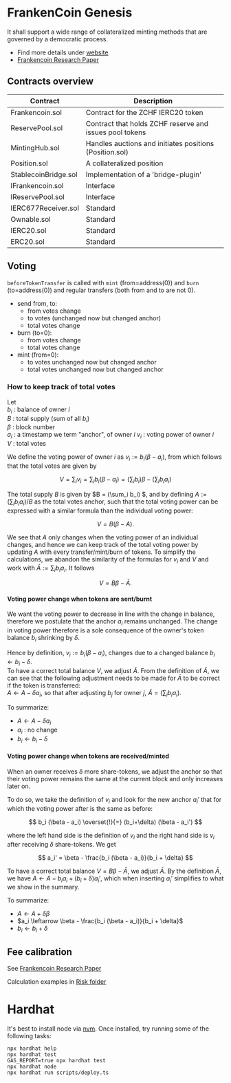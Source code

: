 # FrankenCoin Genesis

It shall support a wide range of collateralized minting methods that are governed by a democratic process.
* Find more details under [website](website/frontpage.md)
* [Frankencoin Research Paper](https://www.snb.ch/n/mmr/reference/sem_2022_06_03_maire/source/sem_2022_06_03_maire.n.pdf)
## Contracts overview

| Contract      | Description |
| ----------- | ----------- |
| Frankencoin.sol       | Contract for the ZCHF IERC20 token |
| ReservePool.sol       | Contract that holds ZCHF reserve and issues pool tokens |
| MintingHub.sol        | Handles auctions and initiates positions (Position.sol) |
| Position.sol          | A collateralized position |
| StablecoinBridge.sol  | Implementation of a 'bridge-plugin' |
| IFrankencoin.sol      | Interface |
| IReservePool.sol      | Interface |
| IERC677Receiver.sol   | Standard |
| Ownable.sol           | Standard |
| IERC20.sol            | Standard |
| ERC20.sol             | Standard |


## Voting

`beforeTokenTransfer` is called with `mint` (from=address(0)) and `burn` (to=address(0)) and regular transfers (both from and to are not 0).

* send from, to: 
    * from votes change
    * to votes (unchanged now but changed anchor)
    * total votes change
 * burn (to=0):
    * from votes change
    * total votes change
 * mint (from=0):
    * to votes unchanged now but changed anchor
    * total votes unchanged now but changed anchor

### How to keep track of total votes
Let  
$b_i$ : balance of owner $i$  
$B$ : total supply (sum of all $b_i$)  
$\beta$ : block number  
$a_i$ : a timestamp we term "anchor", of owner $i$
$v_i$ : voting power of owner $i$  
$V$ : total votes  

We define the voting power of owner $i$ as $v_i := b_i (\beta - a_i)$, from which follows that the total votes are given by

$$
V = \sum_i v_i = \sum_i b_i (\beta - a_i) = (\sum_i b_i) \beta - (\sum_i b_i a_i)
$$

The total supply $B$ is given by $B = (\sum_i b_i) $, and by defining $A:=(\sum_i b_i a_i)/B$ as the total
votes anchor, such that the total voting power can be expressed with a similar formula than the individual voting power:

$$
V = B (\beta - A).
$$

We see that $A$ only changes when the voting power of an individual changes, and hence we can keep track of the
total voting power by updating $A$ with every transfer/mint/burn of tokens. To simplify the calculations,
we abandon the similarity of the formulas for $v_i$ and $V$ and work with $\bar{A} := \sum_i b_i a_i$. It follows  

$$
V = B \beta - \bar{A}.
$$

#### Voting power change when tokens are sent/burnt
We want the voting power to decrease in line with the change in balance, therefore
we postulate that the anchor $a_i$ remains unchanged. The change in voting power therefore
is a sole consequence of the owner's token balance $b_i$ shrinking by $\delta$.

Hence by definition, $v_i := b_i (\beta - a_i)$,
changes due to a changed balance $b_i \leftarrow b_i - \delta$.  
To have a correct total balance $V$, we adjust $\bar{A}$. From the definition of $\bar{A}$, we can see that the following
adjustment needs to be made for $\bar{A}$ to be correct if the token is transferred:  
$A \leftarrow A - \delta a_i$, so that after adjusting $b_j$ for owner $j$, $\bar{A}=(\sum_i b_i a_i)$.

To summarize:
* $A \leftarrow A - \delta a_i$  
* $a_i$ : no change
* $b_i \leftarrow b_i - \delta$

#### Voting power change when tokens are received/minted
When an owner receives $\delta$ more share-tokens, we adjust the anchor so that their voting power remains the same at the
current block and only increases later on. 

To do so, we take the definition of $v_i$ and look for the new anchor
$a_i'$ that for which the voting power after is the same as before:  

$$
b_i (\beta - a_i) \overset{!}{=} (b_i+\delta) (\beta - a_i')
$$

where the left hand side is the definition of $v_i$ and the right hand side is $v_i$ after receiving $\delta$ share-tokens. We get 

$$
a_i' = \beta - \frac{b_i (\beta - a_i)}{b_i + \delta}
$$

To have a correct total balance $V=B \beta - \bar{A}$, we adjust $\bar{A}$. 
By the definition $\bar{A}$, we have $A \leftarrow A - b_i a_i + (b_i+\delta) a_i'$,
which when inserting $a_i'$ simplifies to what we show in the summary.

To summarize:
* $A \leftarrow A +\delta \beta$
* $a_i \leftarrow \beta - \frac{b_i (\beta - a_i)}{b_i + \delta}$
* $b_i \leftarrow b_i + \delta$



## Fee calibration 
See 
[Frankencoin Research Paper](https://www.snb.ch/n/mmr/reference/sem_2022_06_03_maire/source/sem_2022_06_03_maire.n.pdf)

Calculation examples in [Risk folder](Risk/parameters.py)

# Hardhat
It's best to install node via [nvm](https://heynode.com/tutorial/install-nodejs-locally-nvm/).
Once installed, try running some of the following tasks:

```shell
npx hardhat help
npx hardhat test
GAS_REPORT=true npx hardhat test
npx hardhat node
npx hardhat run scripts/deploy.ts
```
